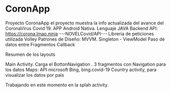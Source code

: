 # CoronApp
Proyecto CoronaApp
el proyecto muestra la info actualizada del avance del CoronaVirus Covid 19. 
APP Android Nativa. Lenguaje JAVA
Backend API: https://corona.lmao.ninja ---NOVELCovid/API---
Libreria de peticiones utilizada Volley
Patrones de Diseño: MVVM. Singleton - ViewModel
Paso de datos entre Fragmentos Callback

Resumen de los layouts

Main Activity. Carga el BottonNavigation . 3 fragmentos con Navigation para los datos
Maps: API microsoft Bing, bing.covid-19
Country activity, para visualizar los datos por pais

Trabajando en este momento en la splah activity.
